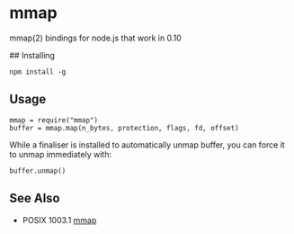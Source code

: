 # mmap

mmap(2) bindings for node.js that work in 0.10

## Installing

    npm install -g

## Usage

    mmap = require("mmap")
    buffer = mmap.map(n_bytes, protection, flags, fd, offset)

While a finaliser is installed to automatically unmap buffer, you can
force it to unmap immediately with:

    buffer.unmap()

## See Also

* POSIX 1003.1 [mmap](http://pubs.opengroup.org/onlinepubs/9699919799/functions/mmap.html)
